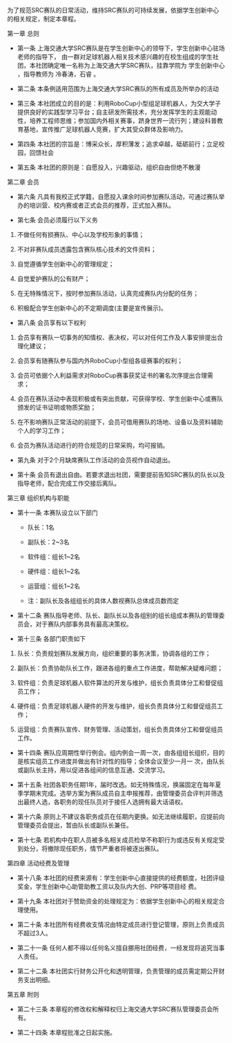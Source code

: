 
为了规范SRC赛队的日常活动，维持SRC赛队的可持续发展，依据学生创新中心的相关规定，制定本章程。

第一章 总则

- 第一条 上海交通大学SRC赛队是在学生创新中心的领导下，学生创新中心驻场老师的指导下，	由一群对足球机器人相关技术感兴趣的在校生组成的学生社团，本社团确定唯一名称为上海交通大学SRC赛队，挂靠学院为    学生创新中心     ，指导教师为  冷春涛，石睿     。
  
- 第二条 本条例适用范围为上海交通大学SRC赛队的所有成员及所举办的活动
  
- 第三条 本社团成立的目的是：利用RoboCup小型组足球机器人，为交大学子提供良好的实践型学习平台；自主研发所需技术，充分发挥学生的主观能动性，培养工程师思维；参加国内外相关赛事，跻身世界一流行列；建设科普教育基地，宣传推广足球机器人竞赛，扩大其受众群体及影响力。

- 第四条 本社团的宗旨是：博采众长，厚积薄发；追求卓越，砥砺前行；立足校园，回馈社会

- 第五条 本社团的原则是：自愿投入，兴趣驱动，组织自由但绝不散漫

第二章 会员

- 第六条 凡具有我校正式学籍，自愿投入课余时间参加赛队活动，可通过赛队举办的培训营、校内赛或者正式会员的推荐，正式加入赛队。

- 第七条 会员必须履行以下义务

1. 不做任何有损赛队、中心以及学校形象的事情；

2. 不对非赛队成员透露包含赛队核心技术的文件资料；

3. 自觉遵循学生创新中心的管理规定；

4. 自觉爱护赛队的公有财产；

5. 在无特殊情况下，按时参加赛队活动，认真完成赛队内分配的任务；

6. 积极配合学生创新中心的不定期调度(主要是宣传展示)。

- 第八条 会员享有以下权利

1. 会员享有赛队一切事务的知情权、表决权，可以对任何工作及人事安排提出合理化建议；

2. 会员享有随赛队参与国内外RoboCup小型组各级赛事的权利；

3. 会员可依据个人利益需求对RoboCup赛事获奖证书的署名次序提出合理需求；

4. 会员在赛队活动中表现积极或有突出贡献，可获得学校、学生创新中心或赛队颁发的证书证明或物质奖励；

5. 在不影响赛队正常活动的前提下，会员可借用赛队的场地、设备以及资料辅助个人的学习工作；

6. 会员为赛队活动进行的符合规范的日常采购，均可报销。

- 第九条 对于2个月缺席赛队工作活动的会员视作自动退出。

- 第十条 会员有退出自由。若要求退出社团，需要提前告知SRC赛队的队长以及指导老师，配合完成工作交接后离队。



第三章 组织机构与职能

- 第十一条 本赛队设立以下部门

    - 队长：1名

    - 副队长：2~3名

    - 软件组：组长1~2名

    - 硬件组：组长1~2名

    - 运营组：组长1~2名

    - 注：副队长及各组组长的具体人数视赛队总体成员数而定

- 第十二条 赛队指导老师、队长、副队长以及各组别的组长组成本赛队的管理委员会，对于赛队内部事务具有最高决策权。

- 第十三条 各部门职责如下

1. 队长：负责规划赛队发展方向，组织重要的事务决策，协调各组的工作；

2. 副队长：负责协助队长工作，跟进各组的重点工作进度，帮助解决疑难问题；

3. 软件组：负责足球机器人软件算法的开发与维护，组长负责具体分工和督促组员工作；

4. 硬件组：负责足球机器人硬件的开发与维护，组长负责具体分工和督促组员工作；

5. 运营组：负责赛队宣传、财务管理、活动策划，组长负责具体分工和督促组员工作。

- 第十四条 赛队应周期性举行例会。组内例会一周一次，由各组组长组织，目的是核实组员工作进度并做出有针对性的指导；全体会议至少一月一
次，由队长或副队长主持，用以促进各组间的信息互通、交流学习。
 
- 第十五条 社团各职务任期1年，届时改选。如无特殊情况，换届固定在每年夏季学期末完成。选举方案为赛队成员自主申报推荐，由管理委员会评判并筛选出最终人选，各职务的现任队员对于接任人选拥有最大话语权。
 
- 第十六条 原则上不建议各职务成员在任期内更换。如无法继续履职，应提前向管理委员会提出，暂由队长或副队长兼任。

- 第十七条 若机构中在职人员被多名相关成员检举不称职行为或违反有关规定受到处分，将撤除现任职务，情节严重者将被逐出赛队。


第四章 活动经费及管理

- 第十八条 本社团的经费来源有：学生创新中心直接提供的经费额度，社团评级奖金，学生创新中心助管助教工资以及队内大创、PRP等项目经
费。

- 第十九条 本社团对于赞助资金的处理规定为：依据学生创新中心的相关规定合理使用。

- 第二十条 本社团所有经费收支情况由特定成员进行登记管理，原则上负责成员不超过3人。

- 第二十一条 任何人都不得以任何名义擅自挪用社团经费，一经发现将追究当事人责任。

- 第二十二条 本社团实行财务公开化和透明管理，负责管理的成员需定期公开财务支出明细。


第五章 附则

- 第二十三条 本章程的修改权和解释权归上海交通大学SRC赛队管理委员会所有。

- 第二十四条 本章程批准之日起实施。


